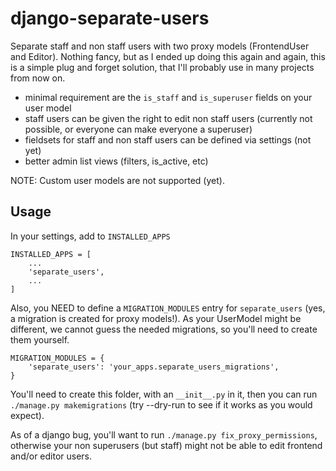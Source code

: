 # django-separate-users

Separate staff and non staff users with two proxy models (FrontendUser and Editor).
Nothing fancy, but as I ended up doing this again and again, this is a simple plug and forget
solution, that I'll probably use in many projects from now on.

- minimal requirement are the `is_staff` and `is_superuser` fields on your user model
- staff users can be given the right to edit non staff users (currently not possible, or everyone can make everyone a superuser)
- fieldsets for staff and non staff users can be defined via settings (not yet)
- better admin list views (filters, is_active, etc)

[//]: # (NOTE / WARNING: With django<1.11, it's not possible to run this app with as custom
`settings.AUTH_USER_MODEL`. See https://stackoverflow.com/questions/46935758/djangos-get-user-model-only-in-1-11-during-import-time
t)

NOTE: Custom user models are not supported (yet).

## Usage

In your settings, add to `INSTALLED_APPS`

    INSTALLED_APPS = [
        ...
        'separate_users',
        ...
    ]

Also, you NEED to define a `MIGRATION_MODULES` entry for `separate_users` (yes, a migration is created for proxy models!). As your UserModel might
be different, we cannot guess the needed migrations, so you'll need to create them yourself.

    MIGRATION_MODULES = {
        'separate_users': 'your_apps.separate_users_migrations',
    }

You'll need to create this folder, with an `__init__.py` in it, then you can run
`./manage.py makemigrations` (try --dry-run to see if it works as you would expect).

As of a django bug, you'll want to run `./manage.py fix_proxy_permissions`, otherwise your non
superusers (but staff) might not be able to edit frontend and/or editor users.